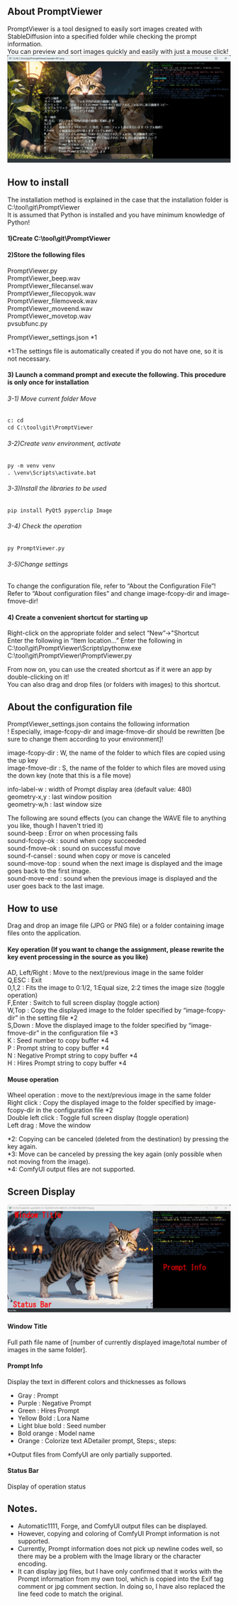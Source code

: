 ## About PromptViewer
PromptViewer is a tool designed to easily sort images created with StableDiffusion into a specified folder while checking the prompt information.  
You can preview and sort images quickly and easily with just a mouse click!  
![PromptViewer-image](docs/PromptViewer-image001.jpg)

## How to install
The installation method is explained in the case that the installation folder is C:\tool\git\PromptViewer  
It is assumed that Python is installed and you have minimum knowledge of Python!  

#### 1)Create C:\tool\git\PromptViewer
#### 2)Store the following files
  PromptViewer.py  
  PromptViewer_beep.wav  
  PromptViewer_filecansel.wav  
  PromptViewer_filecopyok.wav  
  PromptViewer_filemoveok.wav  
  PromptViewer_moveend.wav  
  PromptViewer_movetop.wav  
  pvsubfunc.py  
  
  PromptViewer_settings.json *1

*1:The settings file is automatically created if you do not have one, so it is not necessary.
  
#### 3) Launch a command prompt and execute the following. This procedure is only once for installation
###### 3-1) Move current folder Move
    c: cd
    cd C:\tool\git\PromptViewer
###### 3-2)Create venv environment, activate
    py -m venv venv
    . \venv\Scripts\activate.bat
###### 3-3)Install the libraries to be used
    pip install PyQt5 pyperclip Image
###### 3-4) Check the operation
    py PromptViewer.py
    
###### 3-5)Change settings
To change the configuration file, refer to “About the Configuration File”! Refer to “About configuration files” and change image-fcopy-dir and image-fmove-dir!

#### 4) Create a convenient shortcut for starting up
  Right-click on the appropriate folder and select “New”->"Shortcut  
Enter the following in “Item location...” Enter the following in
  C:\tool\git\PromptViewer\Scripts\pythonw.exe C:\tool\git\PromptViewer\PromptViewer.py  
  
  From now on, you can use the created shortcut as if it were an app by double-clicking on it!  
  You can also drag and drop files (or folders with images) to this shortcut.  

## About the configuration file
PromptViewer_settings.json contains the following information  
! Especially, image-fcopy-dir and image-fmove-dir should be rewritten [be sure to change them according to your environment]!  

image-fcopy-dir : W, the name of the folder to which files are copied using the up key  
image-fmove-dir : S, the name of the folder to which files are moved using the down key (note that this is a file move)  

info-label-w : width of Prompt display area (default value: 480)  
geometry-x,y : last window position  
geometry-w,h : last window size  

The following are sound effects (you can change the WAVE file to anything you like, though I haven't tried it)  
sound-beep : Error on when processing fails  
sound-fcopy-ok : sound when copy succeeded  
sound-fmove-ok : sound on successful move  
sound-f-cansel : sound when copy or move is canceled  
sound-move-top : sound when the next image is displayed and the image goes back to the first image.  
sound-move-end : sound when the previous image is displayed and the user goes back to the last image.  

## How to use
Drag and drop an image file (JPG or PNG file) or a folder containing image files onto the application.

#### Key operation (If you want to change the assignment, please rewrite the key event processing in the source as you like)
AD, Left/Right : Move to the next/previous image in the same folder  
Q,ESC : Exit  
0,1,2 : Fits the image to 0:1/2, 1:Equal size, 2:2 times the image size (toggle operation)  
F,Enter : Switch to full screen display (toggle action)  
W,Top : Copy the displayed image to the folder specified by “image-fcopy-dir” in the setting file *2  
S,Down : Move the displayed image to the folder specified by “image-fmove-dir” in the configuration file *3  
K : Seed number to copy buffer *4  
P : Prompt string to copy buffer *4  
N : Negative Prompt string to copy buffer *4  
H : Hires Prompt string to copy buffer *4  

#### Mouse operation
Wheel operation : move to the next/previous image in the same folder  
Right click : Copy the displayed image to the folder specified by image-fcopy-dir in the configuration file *2  
Double left click : Toggle full screen display (toggle operation)  
Left drag : Move the window  

*2: Copying can be canceled (deleted from the destination) by pressing the key again.  
*3: Move can be canceled by pressing the key again (only possible when not moving from the image).  
*4: ComfyUI output files are not supported.  

## Screen Display
![PromptViewer-image](docs/PromptViewer-image002.jpg)

#### Window Title
Full path file name of [number of currently displayed image/total number of images in the same folder].  

#### Prompt Info
Display the text in different colors and thicknesses as follows
- Gray : Prompt  
- Purple : Negative Prompt  
- Green : Hires Prompt  
- Yellow Bold : Lora Name  
- Light blue bold : Seed number  
- Bold orange : Model name  
- Orange : Colorize text ADetailer prompt, Steps:, steps:  

*Output files from ComfyUI are only partially supported.  

#### Status Bar
Display of operation status

## Notes.
- Automatic1111, Forge, and ComfyUI output files can be displayed.  
- However, copying and coloring of ComfyUI Prompt information is not supported.  
- Currently, Prompt information does not pick up newline codes well, so there may be a problem with the Image library or the character encoding.  
- It can display jpg files, but I have only confirmed that it works with the Prompt information from my own tool, which is copied into the Exif tag comment or jpg comment section. In doing so, I have also replaced the line feed code to match the original.  
